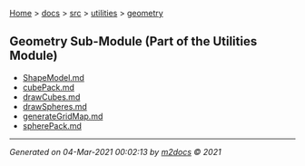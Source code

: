 [Home](../../../index.md) > [docs](../../../docs_index.md) > [src](../../src_index.md) > [utilities](../utilities_index.md) > [geometry](geometry_index.md)  

## Geometry Sub-Module (Part of the Utilities Module)

- [ShapeModel.md](ShapeModel.md)
- [cubePack.md](cubePack.md)
- [drawCubes.md](drawCubes.md)
- [drawSpheres.md](drawSpheres.md)
- [generateGridMap.md](generateGridMap.md)
- [spherePack.md](spherePack.md)

***

*Generated on 04-Mar-2021 00:02:13 by [m2docs](https://github.com/crgnam-research/m2docs) © 2021*